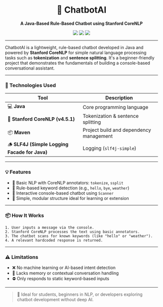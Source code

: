 <h1 align="center">🧠 ChatbotAI</h1>
<p align="center"><b>A Java-Based Rule-Based Chatbot using Stanford CoreNLP</b></p>

<p align="center">
  <img src="https://img.shields.io/badge/Java-ED8B00?style=for-the-badge&logo=java&logoColor=white"/>
  <img src="https://img.shields.io/badge/Maven-C71A36?style=for-the-badge&logo=apache-maven&logoColor=white"/>
  <img src="https://img.shields.io/badge/NLP-Stanford%20CoreNLP-red?style=for-the-badge"/>
</p>

---

ChatbotAI is a lightweight, rule-based chatbot developed in Java and powered by **Stanford CoreNLP** for simple natural language processing tasks such as **tokenization** and **sentence splitting**. It's a beginner-friendly project that demonstrates the fundamentals of building a console-based conversational assistant.

---

### 🔧 Technologies Used

| Tool | Description |
|------|-------------|
| 💻 **Java** | Core programming language |
| 🧠 **Stanford CoreNLP (v4.5.1)** | Tokenization & sentence splitting |
| 📦 **Maven** | Project build and dependency management |
| 🪵 **SLF4J (Simple Logging Facade for Java)** | Logging (`slf4j-simple`) |

---

### 💡 Features

- 🧠 Basic NLP with CoreNLP annotators: `tokenize`, `ssplit`
- 🧾 Rule-based keyword detection (e.g., `hello`, `bye`, `weather`)
- 💬 Interactive console-based chatbot using `Scanner`
- 🧱 Simple, modular structure ideal for learning or extension

---

### 📦 How It Works

```text
1. User inputs a message via the console.
2. Stanford CoreNLP processes the text using basic annotators.
3. The chatbot scans for known keywords (like "hello" or "weather").
4. A relevant hardcoded response is returned.
```

---

### ⚠️ Limitations

- ❌ No machine learning or AI-based intent detection  
- 🧠 Lacks memory or contextual conversation handling  
- ⛔ Only responds to static keyword-based inputs  

---

> 🎯 Ideal for students, beginners in NLP, or developers exploring chatbot development without deep AI.

